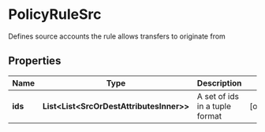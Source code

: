 

# PolicyRuleSrc

Defines source accounts the rule allows transfers to originate from

## Properties

| Name | Type | Description | Notes |
|------------ | ------------- | ------------- | -------------|
|**ids** | **List&lt;List&lt;SrcOrDestAttributesInner&gt;&gt;** | A set of ids in a tuple format |  [optional] |



